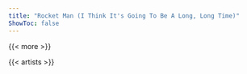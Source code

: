 ```yaml
---
title: "Rocket Man (I Think It's Going To Be A Long, Long Time)"
ShowToc: false
---
```


{{< more >}}

{{< artists >}}